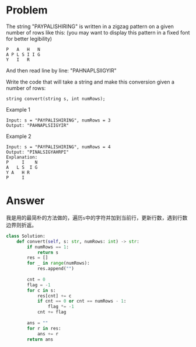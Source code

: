 # Problem
The string "PAYPALISHIRING" is written in a zigzag pattern on a given number of rows like this: (you may want to display this pattern in a fixed font for better legibility)
```
P   A   H   N
A P L S I I G
Y   I   R
```
And then read line by line: "PAHNAPLSIIGYIR"

Write the code that will take a string and make this conversion given a number of rows:
```
string convert(string s, int numRows);
```

Example 1
```
Input: s = "PAYPALISHIRING", numRows = 3
Output: "PAHNAPLSIIGYIR"
```
Example 2
```
Input: s = "PAYPALISHIRING", numRows = 4
Output: "PINALSIGYAHRPI"
Explanation:
P     I    N
A   L S  I G
Y A   H R
P     I
```
# Answer
我是用的最简朴的方法做的，遍历`s`中的字符并加到当前行，更新行数，遇到行数边界则折返。
```python
class Solution:
    def convert(self, s: str, numRows: int) -> str:
        if numRows == 1:
            return s
        res = []
        for _ in range(numRows):
            res.append("")
        
        cnt = 0
        flag = -1
        for c in s:
            res[cnt] += c
            if cnt == 0 or cnt == numRows - 1:
                flag *= -1
            cnt += flag
        
        ans = ""
        for r in res:
            ans += r
        return ans
```
